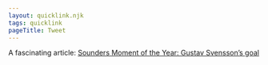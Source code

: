 ```yaml
---
layout: quicklink.njk
tags: quicklink
pageTitle: Tweet
---
```


A fascinating article: [Sounders Moment of the Year: Gustav Svensson’s goal](https://www.sounderatheart.com/2021/1/4/22210051/sounders-moment-of-the-year-gustav-svenssons-goal)